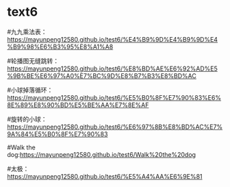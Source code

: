 # text6
#九九乘法表：https://mayunpeng12580.github.io/test6/%E4%B9%9D%E4%B9%9D%E4%B9%98%E6%B3%95%E8%A1%A8

#轮播图无缝跳转：https://mayunpeng12580.github.io/test6/%E8%BD%AE%E6%92%AD%E5%9B%BE%E6%97%A0%E7%BC%9D%E8%B7%B3%E8%BD%AC

#小球掉落循环：https://mayunpeng12580.github.io/test6/%E5%B0%8F%E7%90%83%E6%8E%89%E8%90%BD%E5%BE%AA%E7%8E%AF

#旋转的小球：https://mayunpeng12580.github.io/test6/%E6%97%8B%E8%BD%AC%E7%9A%84%E5%B0%8F%E7%90%83

#Walk the dog:https://mayunpeng12580.github.io/test6/Walk%20the%20dog

#太极：https://mayunpeng12580.github.io/test6/%E5%A4%AA%E6%9E%81
